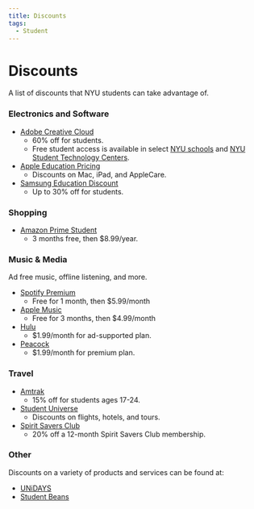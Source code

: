 ```yaml
---
title: Discounts
tags:
  - Student
---
```


# Discounts

A list of discounts that NYU students can take advantage of.

### Electronics and Software
- [Adobe Creative Cloud](https://www.adobe.com/creativecloud/buy/students.html)
    - 60% off for students. 
    - Free student access is available in select [NYU schools](https://kanbarftvproduction.hosting.nyu.edu/adobe-access-for-fall-21/) and [NYU Student Technology Centers](https://www.nyu.edu/life/information-technology/teaching-and-learning-services/studios-and-computing-labs/student-technology-centers-computer-labs.html). 
- [Apple Education Pricing](https://www.apple.com/us-hed/shop)
    - Discounts on Mac, iPad, and AppleCare.
- [Samsung Education Discount](https://www.samsung.com/us/shop/discount-program/education/)
    - Up to 30% off for students.
### Shopping
- [Amazon Prime Student](https://www.amazon.com/gp/help/customer/display.html?nodeId=GAHEWLGGJTWD9NK5)
    - 3 months free, then $8.99/year.
### Music & Media
Ad free music, offline listening, and more.
- [Spotify Premium](https://www.spotify.com/us/student/)
    - Free for 1 month, then $5.99/month
- [Apple Music](https://www.apple.com/us-hed/shop/back-to-school)
    - Free for 3 months, then $4.99/month
- [Hulu](https://www.hulu.com/student)
    - $1.99/month for ad-supported plan.
- [Peacock](https://www.peacocktv.com/student)
    - $1.99/month for premium plan.
### Travel
- [Amtrak](https://www.amtrak.com/student-discounts)
    - 15% off for students ages 17-24.
- [Student Universe](https://www.studentuniverse.com/)
    - Discounts on flights, hotels, and tours.
- [Spirit Savers Club](https://www.spirit.com/savers-club)
    - 20% off a 12-month Spirit Savers Club membership. 
### Other
Discounts on a variety of products and services can be found at:

- [UNiDAYS](https://www.myunidays.com/US/en-US)
- [Student Beans](https://www.studentbeans.com/us)


    




